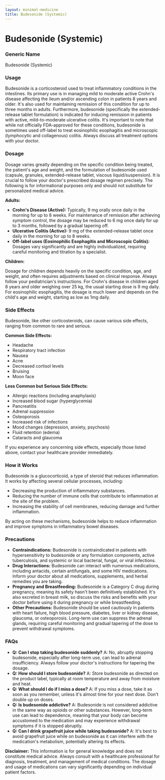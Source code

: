 ```yaml
---
layout: minimal-medicine
title: Budesonide (Systemic)
---
```


# Budesonide (Systemic)
### Generic Name
Budesonide (Systemic)

### Usage

Budesonide is a corticosteroid used to treat inflammatory conditions in the intestines.  Its primary use is in managing mild to moderate active Crohn's disease affecting the ileum and/or ascending colon in patients 8 years and older.  It's also used for maintaining remission of this condition for up to three months in adults.  Furthermore, budesonide (specifically the extended-release tablet formulation) is indicated for inducing remission in patients with active, mild-to-moderate ulcerative colitis.  It's important to note that while not officially FDA-approved for these conditions, budesonide is sometimes used off-label to treat eosinophilic esophagitis and microscopic (lymphocytic and collagenous) colitis.  Always discuss all treatment options with your doctor.


### Dosage

Dosage varies greatly depending on the specific condition being treated, the patient's age and weight, and the formulation of budesonide used (capsule, granules, extended-release tablet, viscous liquid/suspension).  It is crucial to follow your doctor's prescribed dosage regimen precisely.  The following is for informational purposes only and should not substitute for personalized medical advice.

**Adults:**

* **Crohn's Disease (Active):**  Typically, 9 mg orally once daily in the morning for up to 8 weeks.  For maintenance of remission after achieving symptom control, the dosage may be reduced to 6 mg once daily for up to 3 months, followed by a gradual tapering off.
* **Ulcerative Colitis (Active):** 9 mg of the extended-release tablet once daily in the morning for up to 8 weeks.
* **Off-label uses (Eosinophilic Esophagitis and Microscopic Colitis):** Dosages vary significantly and are highly individualized, requiring careful monitoring and titration by a specialist.

**Children:**

Dosage for children depends heavily on the specific condition, age, and weight, and often requires adjustments based on clinical response.  Always follow your pediatrician's instructions. For Crohn's disease in children aged 8 years and older weighing over 25 kg, the usual starting dose is 9 mg daily.  For eosinophilic esophagitis, the dosage is much lower and depends on the child's age and weight, starting as low as 1mg daily.


### Side Effects

Budesonide, like other corticosteroids, can cause various side effects, ranging from common to rare and serious.

**Common Side Effects:**

* Headache
* Respiratory tract infection
* Nausea
* Acne
* Decreased cortisol levels
* Bruising
* Moon face


**Less Common but Serious Side Effects:**

* Allergic reactions (including anaphylaxis)
* Increased blood sugar (hyperglycemia)
* Pancreatitis
* Adrenal suppression
* Osteoporosis
* Increased risk of infections
* Mood changes (depression, anxiety, psychosis)
*  Fluid retention (edema)
* Cataracts and glaucoma


If you experience any concerning side effects, especially those listed above, contact your healthcare provider immediately.


### How it Works

Budesonide is a glucocorticoid, a type of steroid that reduces inflammation. It works by affecting several cellular processes, including:

* Decreasing the production of inflammatory substances.
* Reducing the number of immune cells that contribute to inflammation at the site of the problem.
* Increasing the stability of cell membranes, reducing damage and further inflammation.

By acting on these mechanisms, budesonide helps to reduce inflammation and improve symptoms in inflammatory bowel diseases.


### Precautions

* **Contraindications:** Budesonide is contraindicated in patients with hypersensitivity to budesonide or any formulation components, active tuberculosis, and systemic or local bacterial, fungal, or viral infections.
* **Drug Interactions:** Budesonide can interact with numerous medications, including antacids, certain antifungals, and some HIV medications. Inform your doctor about all medications, supplements, and herbal remedies you are taking.
* **Pregnancy and Breastfeeding:** Budesonide is a Category C drug during pregnancy, meaning its safety hasn't been definitively established.  It's also excreted in breast milk, so discuss the risks and benefits with your doctor before using it during pregnancy or while breastfeeding.
* **Other Precautions:**  Budesonide should be used cautiously in patients with heart failure, high blood pressure, diabetes, liver or kidney disease, glaucoma, or osteoporosis.  Long-term use can suppress the adrenal glands, requiring careful monitoring and gradual tapering of the dose to prevent withdrawal symptoms.


### FAQs

* **Q: Can I stop taking budesonide suddenly?** A: No, abruptly stopping budesonide, especially after long-term use, can lead to adrenal insufficiency.  Always follow your doctor's instructions for tapering the dosage.
* **Q: How should I store budesonide?** A: Store budesonide as directed on the product label, typically at room temperature and away from moisture and heat.
* **Q:  What should I do if I miss a dose?** A: If you miss a dose, take it as soon as you remember, unless it's almost time for your next dose. Don't double up on doses.
* **Q:  Is budesonide addictive?** A: Budesonide is not considered addictive in the same way as opioids or other substances. However, long-term use can lead to dependence, meaning that your body can become accustomed to the medication and may experience withdrawal symptoms if it is stopped abruptly.
* **Q: Can I drink grapefruit juice while taking budesonide?** A:  It's best to avoid grapefruit juice while on budesonide as it can interfere with the medication's metabolism, potentially altering its effects.


**Disclaimer:** This information is for general knowledge and does not constitute medical advice. Always consult with a healthcare professional for diagnosis, treatment, and management of medical conditions.  The dosage and usage of medications can vary significantly depending on individual patient factors.
